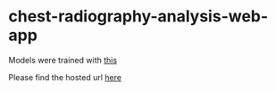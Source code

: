 # chest-radiography-analysis-web-app

Models were trained with [this](https://github.com/Hashara/Multi-model-Radiography-Analysis-Framework-for-Pneumonia-and-Covid-19)

Please find the hosted url [here](https://hashara-chest-radiography-analysis-web-app-main-aydd5j.streamlit.app/)
